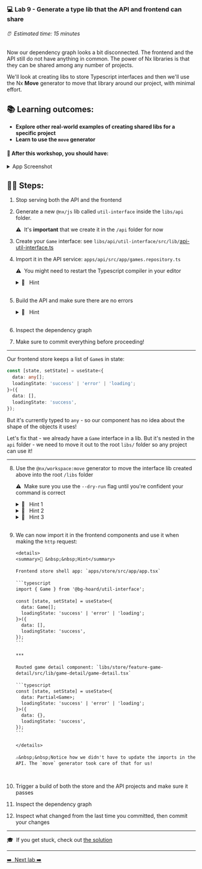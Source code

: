 ### 💻 Lab 9 - Generate a type lib that the API and frontend can share

###### ⏰ &nbsp;Estimated time: 15 minutes

Now our dependency graph looks a bit disconnected. The frontend and the API still do not have anything in common. The power of Nx libraries is that they can be shared among any number of projects.

We'll look at creating libs to store Typescript interfaces and then we'll use the Nx **Move** generator to move that library around our project, with minimal effort.

## 📚 Learning outcomes:

- **Explore other real-world examples of creating shared libs for a specific project**
- **Learn to use the `move` generator**

#### 📲 After this workshop, you should have:

<details>
  <summary>App Screenshot</summary>
  No change in how the app looks!
</details>

## 🏋️‍♀️ Steps:

1. Stop serving both the API and the frontend
   <br />

2. Generate a new `@nx/js` lib called `util-interface` inside the `libs/api` folder.

   ⚠️&nbsp;&nbsp;It's **important** that we create it in the `/api` folder for now
   <br />

3. Create your `Game` interface: see `libs/api/util-interface/src/lib/`[api-util-interface.ts](../../examples/lab9/libs/api/util-interface/src/lib/api-util-interface.ts)
   <br />

4. Import it in the API service: `apps/api/src/app/games.repository.ts`

   ⚠️&nbsp;&nbsp;You might need to restart the Typescript compiler in your editor

   <details>
   <summary>🐳 &nbsp;&nbsp;Hint</summary>

   ```typescript
   import { Game } from '@bg-hoard/api/util-interface';
   const games: Game[] = [...];
   ```

   </details><br />

5. Build the API and make sure there are no errors

   <details>
   <summary>🐳 &nbsp;&nbsp;Hint</summary>

   ```shell
   nx build api
   ```

   </details><br />

6. Inspect the dependency graph
   <br />

7. Make sure to commit everything before proceeding!
   <br />

---

Our frontend store keeps a list of `Game`s in state:

```typescript
const [state, setState] = useState<{
  data: any[];
  loadingState: 'success' | 'error' | 'loading';
}>({
  data: [],
  loadingState: 'success',
});
```

But it's currently typed to `any` - so our component has no idea about the shape of the objects it uses!

Let's fix that - we already have a `Game` interface in a lib. But it's nested in the `api` folder - we need to move it out to the root `libs/` folder so any project can use it!

---

8.  Use the `@nx/workspace:move` generator to move the interface lib created above into the root `/libs` folder

    ⚠️&nbsp;&nbsp;Make sure you use the `--dry-run` flag until you're confident your command is correct

    <details>
    <summary>🐳 &nbsp;&nbsp;Hint 1</summary>
    <img src="../assets/lab2_cmds.png" alt="Nx generate cmd structure">
    </details>

    <details>
    <summary>🐳 &nbsp;&nbsp;Hint 2</summary>

    Use the `--help` command to figure out how to target a specific **project**
    Alternatively, check out the [docs](https://nx.dev/latest/react/react/move#move)

    </details>

    <details>

    <summary>🐳 &nbsp;&nbsp;Hint 3</summary>

    Your library name is `api-util-interface` - to move it to root, its new name needs to be `util-interface`

    </details><br />

9.  We can now import it in the frontend components and use it when making the `http` request:

        <details>
        <summary>🐳 &nbsp;&nbsp;Hint</summary>

        Frontend store shell app: `apps/store/src/app/app.tsx`

        ```typescript
        import { Game } from '@bg-hoard/util-interface';

        const [state, setState] = useState<{
          data: Game[];
          loadingState: 'success' | 'error' | 'loading';
        }>({
          data: [],
          loadingState: 'success',
        });
        ```

        ***

        Routed game detail component: `libs/store/feature-game-detail/src/lib/game-detail/game-detail.tsx`

        ```typescript
        const [state, setState] = useState<{
          data: Partial<Game>;
          loadingState: 'success' | 'error' | 'loading';
        }>({
          data: {},
          loadingState: 'success',
        });
        ```

        </details>

        ⚠️&nbsp;&nbsp;Notice how we didn't have to update the imports in the API. The `move` generator took care of that for us!

    <br />

10. Trigger a build of both the store and the API projects and make sure it passes
    <br />

11. Inspect the dependency graph
    <br />

12. Inspect what changed from the last time you committed, then commit your changes
    <br />

---

🎓&nbsp;&nbsp;If you get stuck, check out [the solution](SOLUTION.md)

---

[➡️ &nbsp;Next lab ➡️](../lab10/LAB.md)
